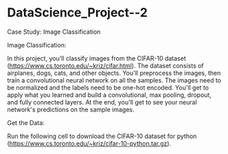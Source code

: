 # DataScience_Project--2
Case Study: Image Classification

Image Classification:

In this project, you'll classify images from the CIFAR-10 dataset
(https://www.cs.toronto.edu/~kriz/cifar.html). The dataset consists of airplanes, dogs, cats, and other
objects. You'll preprocess the images, then train a convolutional neural network on all the samples.
The images need to be normalized and the labels need to be one-hot encoded. You'll get to apply
what you learned and build a convolutional, max pooling, dropout, and fully connected layers. At the
end, you'll get to see your neural network's predictions on the sample images.

Get the Data:

Run the following cell to download the CIFAR-10 dataset for python
(https://www.cs.toronto.edu/~kriz/cifar-10-python.tar.gz).
